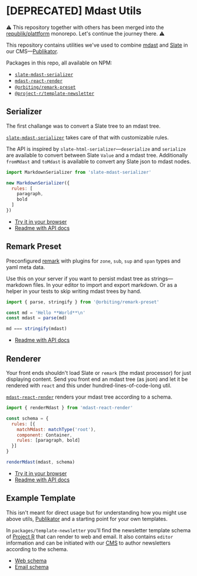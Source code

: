 # [DEPRECATED] Mdast Utils

⚠️ This repository together with others has been merged into the [republik/plattform](https://github.com/republik/plattform) monorepo. Let's continue the journey there. ⚠️

This repository contains utilities we've used to combine [mdast](https://github.com/syntax-tree/mdast) and [Slate](https://github.com/ianstormtaylor/slate) in our CMS—[Publikator](https://github.com/orbiting/publikator-frontend).

Packages in this repo, all available on NPM:

- [`slate-mdast-serializer`](./packages/slate-mdast-serializer)
- [`mdast-react-render`](./packages/mdast-react-render)
- [`@orbiting/remark-preset`](./packages/remark-preset)
- [`@project-r/template-newsletter`](#example-template)

## Serializer

The first challange was to convert a Slate tree to an mdast tree.

[`slate-mdast-serializer`](./packages/slate-mdast-serializer) takes care of that with customizable rules.

The API is inspired by `slate-html-serializer`—`deserialize` and `serialize` are available to convert between Slate `Value` and a mdast tree. Additionally `fromMdast` and `toMdast` is available to convert any Slate json to mdast nodes.

```js
import MarkdownSerializer from 'slate-mdast-serializer'

new MarkdownSerializer({
  rules: [
    paragraph,
    bold
  ]
})
```

- [Try it in your browser](https://runkit.com/tpreusse/slate-mdast-serializer)
- [Readme with API docs](./packages/slate-mdast-serializer)

## Remark Preset

Preconfigured [remark](https://github.com/remarkjs/remark) with plugins for `zone`, `sub`, `sup` and `span` types and yaml meta data.

Use this on your server if you want to persist mdast tree as strings—markdown files. In your editor to import and export markdown. Or as a helper in your tests to skip writing mdast trees by hand.

```js
import { parse, stringify } from '@orbiting/remark-preset'

const md = 'Hello **World**\n'
const mdast = parse(md)

md === stringify(mdast)
```

- [Readme with API docs](./packages/remark-preset)

## Renderer

Your front ends shouldn't load Slate or `remark` (the mdast processor) for just displaying content. Send you front end an mdast tree (as json) and let it be rendered with `react` and this under hundred-lines-of-code-long util.

[`mdast-react-render`](./packages/mdast-react-render) renders your mdast tree according to a schema.

```js
import { renderMdast } from 'mdast-react-render'

const schema = {
  rules: [{
    matchMdast: matchType('root'),
    component: Container,
    rules: [paragraph, bold]
  }]
}

renderMdast(mdast, schema)

```

- [Try it in your browser](https://runkit.com/tpreusse/mdast-react-render)
- [Readme with API docs](./packages/mdast-react-render)

## Example Template

This isn't meant for direct usage but for understanding how you might use above utils, [Publikator](https://github.com/orbiting/publikator-frontend) and a starting point for your own templates.

In `packages/template-newsletter` you'll find the newsletter template schema of [Project R](https://project-r.construction/) that can render to web and email. It also contains `editor` information and can be initiated with our [CMS](https://github.com/orbiting/publikator-frontend) to author newsletters according to the schema.

- [Web schema](./packages/template-newsletter/src/web/index.js)
- [Email schema](./packages/template-newsletter/src/email/index.js)
